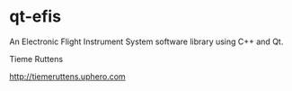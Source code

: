 <h1>qt-efis</h1>
<p>An Electronic Flight Instrument System software library using C++ and Qt.<p>
<p>Tieme Ruttens</p>
<p><a href="http://tiemeruttens.uphero.com">http://tiemeruttens.uphero.com</a></p>
